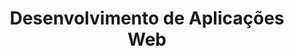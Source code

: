 ---
title: Desenvolvimento de Aplicações Web
year: 2018
language: PT
layout: class
external_link: http://coltec-daw.github.io
---